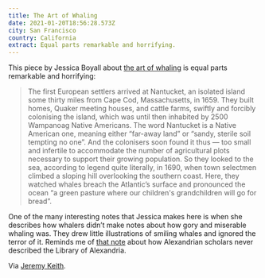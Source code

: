 ```yaml
---
title: The Art of Whaling
date: 2021-01-20T18:56:28.573Z
city: San Francisco
country: California
extract: Equal parts remarkable and horrifying.
---
```

This piece by Jessica Boyall about [the art of whaling](https://publicdomainreview.org/essay/the-art-of-whaling) is equal parts remarkable and horrifying: 

> The first European settlers arrived at Nantucket, an isolated island some thirty miles from Cape Cod, Massachusetts, in 1659. They built homes, Quaker meeting houses, and cattle farms, swiftly and forcibly colonising the island, which was until then inhabited by 2500 Wampanoag Native Americans. The word Nantucket is a Native American one, meaning either “far-away land” or “sandy, sterile soil tempting no one”. And the colonisers soon found it thus — too small and infertile to accommodate the number of agricultural plots necessary to support their growing population. So they looked to the sea, according to legend quite literally, in 1690, when town selectmen climbed a sloping hill overlooking the southern coast. Here, they watched whales breach the Atlantic’s surface and pronounced the ocean “a green pasture where our children's grandchildren will go for bread”.

One of the many interesting notes that Jessica makes here is when she describes how whalers didn’t make notes about how gory and miserable whaling was. They drew little illustrations of smiling whales and ignored the terror of it. Reminds me of [that note](https://www.robinrendle.com/notes/the-unknown-sea) about how Alexandrian scholars never described the Library of Alexandria. 

Via [Jeremy Keith](https://adactio.com/).